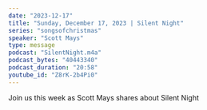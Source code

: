 ```yaml
---
date: "2023-12-17"
title: "Sunday, December 17, 2023 | Silent Night"
series: "songsofchristmas"
speaker: "Scott Mays"
type: message
podcast: "SilentNight.m4a"
podcast_bytes: "40443340"
podcast_duration: "20:58"
youtube_id: "Z8rK-2b4Pi0"
---
```

Join us this week as Scott Mays shares about Silent Night
